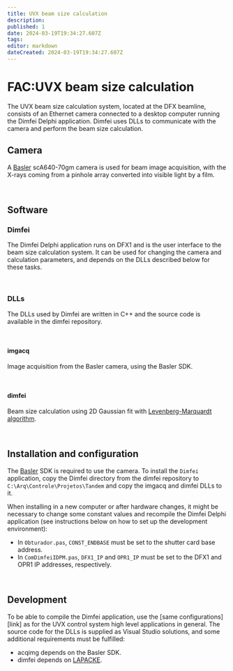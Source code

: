 ```yaml
---
title: UVX beam size calculation
description: 
published: 1
date: 2024-03-19T19:34:27.607Z
tags: 
editor: markdown
dateCreated: 2024-03-19T19:34:27.607Z
---
```


# FAC:UVX beam size calculation

The UVX beam size calculation system, located at the DFX beamline, consists of an Ethernet camera connected to a desktop computer running the Dimfei Delphi application. Dimfei uses DLLs to communicate with the camera and perform the beam size calculation.

## Camera

A [Basler](http://www.baslerweb.com/en) scA640-70gm camera is used for beam image acquisition, with the X-rays coming from a pinhole array converted into visible light by a film.

<br />

## Software

### Dimfei

The Dimfei Delphi application runs on DFX1 and is the user interface to the beam size calculation system. It can be used for changing the camera and calculation parameters, and depends on the DLLs described below for these tasks.

<br />

### DLLs

The DLLs used by Dimfei are written in C++ and the source code is available in the dimfei repository.

<br />

#### imgacq

Image acquisition from the Basler camera, using the Basler SDK.

<br />

#### dimfei

Beam size calculation using 2D Gaussian fit with [Levenberg-Marquardt algorithm](https://en.wikipedia.org/wiki/Levenberg%E2%80%93Marquardt_algorithm).

<br />

## Installation and configuration

The [Basler](http://www.baslerweb.com/en) SDK is required to use the camera. To install the `Dimfei` application, copy the Dimfei directory from the dimfei repository to `C:\Arq\Controle\Projetos\Tandem` and copy the imgacq and dimfei DLLs to it.

When installing in a new computer or after hardware changes, it might be necessary to change some constant values and recompile the Dimfei Delphi application (see instructions below on how to set up the development environment):

- In `Obturador.pas`, `CONST_ENDBASE` must be set to the shutter card base address.
- In `ComDimfeiIDPM.pas`, `DFX1_IP` and `OPR1_IP` must be set to the DFX1 and OPR1 IP addresses, respectively.

<br />

## Development

To be able to compile the Dimfei application, use the [same configurations][link] as for the UVX control system high level applications in general. The source code for the DLLs is supplied as Visual Studio solutions, and some additional requirements must be fulfilled:

- acqimg depends on the Basler SDK.
- dimfei depends on [LAPACKE](http://www.netlib.org/lapack/index.html#_lapack_for_windows).